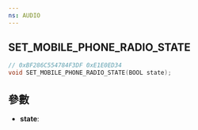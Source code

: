 ```yaml
---
ns: AUDIO
---
```

## SET_MOBILE_PHONE_RADIO_STATE

```c
// 0xBF286C554784F3DF 0xE1E0ED34
void SET_MOBILE_PHONE_RADIO_STATE(BOOL state);
```


## 參數
* **state**: 

